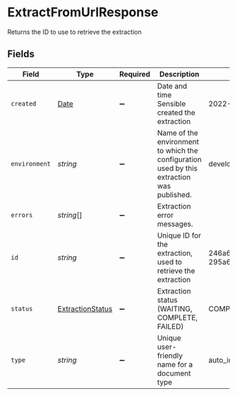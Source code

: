 # ExtractFromUrlResponse

Returns the ID to use to retrieve the extraction


## Fields

| Field                                                                                         | Type                                                                                          | Required                                                                                      | Description                                                                                   | Example                                                                                       |
| --------------------------------------------------------------------------------------------- | --------------------------------------------------------------------------------------------- | --------------------------------------------------------------------------------------------- | --------------------------------------------------------------------------------------------- | --------------------------------------------------------------------------------------------- |
| `created`                                                                                     | [Date](https://developer.mozilla.org/en-US/docs/Web/JavaScript/Reference/Global_Objects/Date) | :heavy_minus_sign:                                                                            | Date and time Sensible created the extraction                                                 | 2022-10-31T16:27:53.433                                                                       |
| `environment`                                                                                 | *string*                                                                                      | :heavy_minus_sign:                                                                            | Name of the environment to which the configuration used by this extraction was published.     | development                                                                                   |
| `errors`                                                                                      | *string*[]                                                                                    | :heavy_minus_sign:                                                                            | Extraction error messages.                                                                    |                                                                                               |
| `id`                                                                                          | *string*                                                                                      | :heavy_minus_sign:                                                                            | Unique ID for the extraction, used to retrieve the extraction                                 | 246a6f60-0e5b-11eb-b720-295a6fba723e                                                          |
| `status`                                                                                      | [ExtractionStatus](../../models/shared/extractionstatus.md)                                   | :heavy_minus_sign:                                                                            | Extraction status (WAITING, COMPLETE, FAILED)                                                 | COMPLETE                                                                                      |
| `type`                                                                                        | *string*                                                                                      | :heavy_minus_sign:                                                                            | Unique user-friendly name for a document type                                                 | auto_insurance_quotes_all_carriers                                                            |